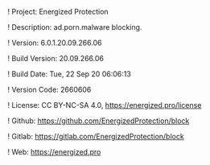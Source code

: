 ! Project: Energized Protection

! Description: ad.porn.malware blocking.

! Version: 6.0.1.20.09.266.06

! Build Version: 20.09.266.06

! Build Date: Tue, 22 Sep 20 06:06:13

! Version Code: 2660606

! License: CC BY-NC-SA 4.0, https://energized.pro/license

! Github: https://github.com/EnergizedProtection/block

! Gitlab: https://gitlab.com/EnergizedProtection/block


! Web: https://energized.pro
